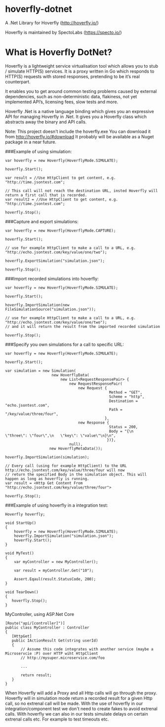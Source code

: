 # hoverfly-dotnet
A .Net Library for Hoverfly (http://hoverfly.io/)

Hoverfly is maintained by SpectoLabs (https://specto.io/)

# What is Hoverfly DotNet?
Hoverfly is a lightweight service virtualisation tool which allows you to stub / simulate HTTP(S) services. It is a proxy written in Go which responds to HTTP(S) requests with stored responses, pretending to be it’s real counterpart.

It enables you to get around common testing problems caused by external dependencies, such as non-deterministic data, flakiness, not yet implemented API’s, licensing fees, slow tests and more.

Hoverfly .Net is a native language binding which gives you an expressive API for managing Hoverfly in .Net. It gives you a Hoverfly class which abstracts away the binary and API calls.

Note: This project doesn't include the hoverfly.exe
You can download it from http://hoverfly.io/#download It probably will be available as a Nuget package in a near future.

###Example of using simulation:

```
var hoverfly = new Hoverfly(HoverflyMode.SIMULATE);

hoverfly.Start();

var result = //Use HttpClient to get content, e.g. "http://time.jsontest.com";

// This call will not reach the destination URL, insted Hoverfly will return a first call that is recorded.
var result2 = //Use HttpClient to get content, e.g. "http://time.jsontest.com";

hoverfly.Stop();
```

###Capture and export simulations:

```
var hoverfly = new Hoverfly(HoverflyMode.CAPTURE);

hoverfly.Start();

// use for example HttpClient to make a call to a URL, e.g. "http://echo.jsontest.com/key/value/one/two");

hoverfly.ExportSimulation("simulation.json");

hoverfly.Stop();
```

###Import recorded simulations into hoverfly:

```
var hoverfly = new Hoverfly(HoverflyMode.SIMULATE);

hoverfly.Start();

hoverfly.ImportSimulation(new FileSimulationSource("simulation.json"));

// use for example HttpClient to make a call to a URL, e.g. "http://echo.jsontest.com/key/value/one/two");
// and it will return the result from the imported recorded simulation

hoverfly.Stop();
```

###Specify you own simulations for a call to specific URL:

```
var hoverfly = new Hoverfly(HoverflyMode.SIMULATE);

hoverfly.Start();

var simulation = new Simulation(
                     new HoverflyData(
                         new List<RequestResponsePair> {
                             new RequestResponsePair(
                                 new Request {
                                               Method = "GET",
                                               Scheme = "http",
                                               Destination = "echo.jsontest.com",
                                               Path = "/key/value/three/four",
                                             },
                                 new Response {
                                               Status = 200,
                                               Body = "{\n   \"three\": \"four\",\n   \"key\": \"value\"\n}\n",
                                              })}, 
                             null),
                    new HoverflyMetaData());

hoverfly.ImportSimulation(simulation);

// Every call (using for example HttpClient) to the URL http://echo.jsontest.com/key/value/three/four will now
// return the specified Body in the simulation object. This will happen as long as hoverfly is running.
var result = <Http Get Content From "http://echo.jsontest.com/key/value/three/four">

hoverfly.Stop();
```

###Example of using hoverfly in a integration test:

```
Hoverfly hoverfly;

void StartUp()
{
    hoverfly = new Hoverfly(HoverflyMode.SIMULATE);
    hoverfly.ImportSimulation("simulation.json");
    hoverfly.Start();
}

void MyTest()
{
    var myController = new MyController();
    
    var result = myController.Get("10");
    
    Assert.Eqaul(result.StatusCode, 200);
}

void TearDown()
{
   hoverfly.Stop();
}
```

MyController, using ASP.Net Core

```
[Route("api/[controller]")]
public class MyController : Controller
{
   [HttpGet]
   public IActionResult Get(string userId)
   {
       // Assume this code integrates with another service (maybe a Microservcie :P) over HTTP wiht HttpClient
       // http://mysuper.microservice.com/foo
       
       ...
       
       return result;
   }
}
```

When Hoverfly will add a Proxy and all Http calls will go through the proxy. Hoverfly will in simulation mode return a recorded result for a given Http call, so no extrenal call will be made. With the use of hoverfly in our integration/component test we don't need to create fakes to avoid extrenal calls. With hoverfly we can also in our tests simulate delays on certain extrenal calls etc. For example to test timeouts etc.

